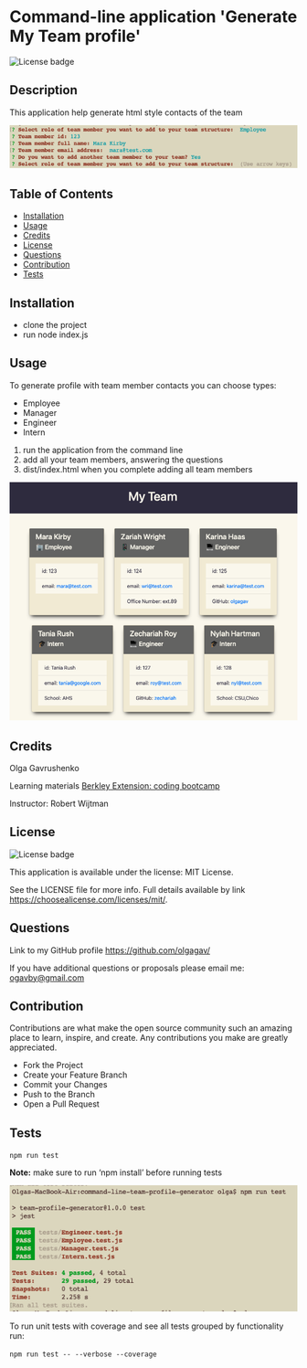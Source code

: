 
  # Command-line application 'Generate My Team profile'

  ![License badge](https://img.shields.io/static/v1?label=license&message=MIT%20License&color=green)

  ## Description
  
  This application help generate html style contacts of the team

  ![this image display the screenshot of the 'Generate 'My Team' profile' application](./assets/images/command-line-questions.png)

  ## Table of Contents
 
  - [Installation](#installation)
  - [Usage](#usage)
  - [Credits](#credits)
  - [License](#license)
  - [Questions](#questions)
  - [Contribution](#contribution)
  - [Tests](#tests)
    
  ## Installation
  
  - clone the project 
  - run node index.js
  
  ## Usage
  
  To generate profile with team member contacts you can choose types: 
  
  - Employee
  - Manager
  - Engineer
  - Intern
  
  1. run the application from the command line
  2. add all your team members, answering the questions
  3. dist/index.html when you complete adding all team members

  ![this image display the screenshot of html version generated 'My Team' application](./assets/images/generated-html.png)
  
  ## Credits
  
  Olga Gavrushenko

  Learning materials [Berkley Extension: coding bootcamp](https://extension.berkeley.edu/)

  Instructor: Robert Wijtman 
  
  ## License
  
  ![License badge](https://img.shields.io/static/v1?label=license&message=MIT%20License&color=green)

  This application is available under the license: MIT License.
  
  See the LICENSE file for more info. Full details available by link https://choosealicense.com/licenses/mit/. 
    
 
  ## Questions
  
  Link to my GitHub profile https://github.com/olgagav/

  
  If you have additional questions or proposals please email me: [ogavby@gmail.com](mailto:ogavby@gmail.com?subject=[GitHub]%20command-line%20password%20generator)
    
  ## Contribution

  Contributions are what make the open source community such an amazing place to learn, inspire, and create. Any contributions you make are greatly appreciated.

  - Fork the Project
  - Create your Feature Branch
  - Commit your Changes
  - Push to the Branch
  - Open a Pull Request
  
  ## Tests
  
  ``npm run test``
  
  **Note:** make sure to run ‘npm install’ before running tests
  
  ![example of tests run](./assets/images/ran_unit_tests.png)

  To run unit tests with coverage and see all tests grouped by functionality run:

  ``npm run test -- --verbose --coverage``

  